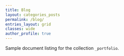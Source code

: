 ```yaml
---
title: Blog
layout: categories_posts
permalink: /blog/
entries_layout: grid
classes: wide
author_profile: true
---
```


Sample document listing for the collection `_portfolio`.
